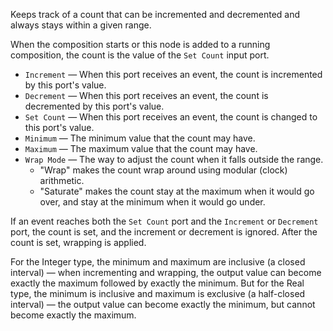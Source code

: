 Keeps track of a count that can be incremented and decremented and always stays within a given range.

When the composition starts or this node is added to a running composition, the count is the value of the `Set Count` input port. 

   - `Increment` — When this port receives an event, the count is incremented by this port's value.
   - `Decrement` — When this port receives an event, the count is decremented by this port's value.
   - `Set Count` — When this port receives an event, the count is changed to this port's value. 
   - `Minimum` — The minimum value that the count may have.
   - `Maximum` — The maximum value that the count may have.
   - `Wrap Mode` — The way to adjust the count when it falls outside the range.
      - "Wrap" makes the count wrap around using modular (clock) arithmetic.
      - "Saturate" makes the count stay at the maximum when it would go over, and stay at the minimum when it would go under.

If an event reaches both the `Set Count` port and the `Increment` or `Decrement` port, the count is set, and the increment or decrement is ignored. After the count is set, wrapping is applied. 

For the Integer type, the minimum and maximum are inclusive (a closed interval) — when incrementing and wrapping, the output value can become exactly the maximum followed by exactly the minimum.  But for the Real type, the minimum is inclusive and maximum is exclusive (a half-closed interval) — the output value can become exactly the minimum, but cannot become exactly the maximum.
